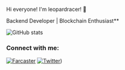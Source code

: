 Hi everyone! I'm leopardracer! 👋

Backend Developer | Blockchain Enthusiast**

![GitHub stats](https://github-readme-stats.vercel.app/api?username=leopardracer&show_icons=true)



### Connect with me:
[![Farcaster](https://img.shields.io/badge/-Farcaster-blue?style=flat&logo=Farcaster)](https://warpcast.com/leopardracer)
[![Twitter](https://img.shields.io/badge/-Twitter-blue?style=flat&logo=Twitter)](https://x.com/le01pardracer?s=21&t=bPOi8G8ajYBA3bYP6hS98Q))
